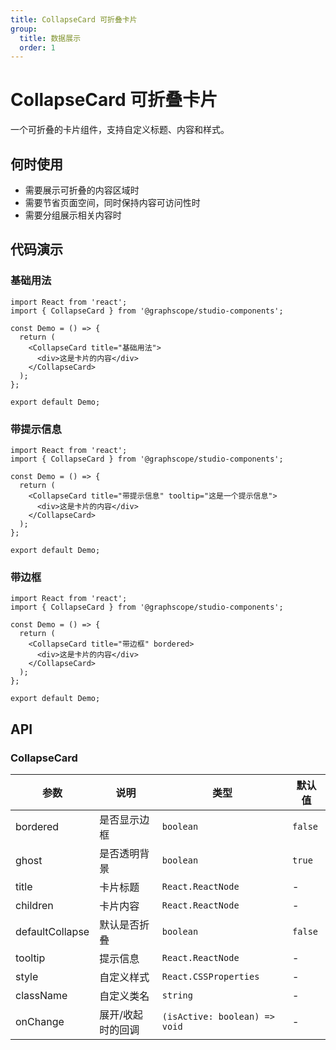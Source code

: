 ```yaml
---
title: CollapseCard 可折叠卡片
group:
  title: 数据展示
  order: 1
---
```


# CollapseCard 可折叠卡片

一个可折叠的卡片组件，支持自定义标题、内容和样式。

## 何时使用

- 需要展示可折叠的内容区域时
- 需要节省页面空间，同时保持内容可访问性时
- 需要分组展示相关内容时

## 代码演示

### 基础用法

```tsx
import React from 'react';
import { CollapseCard } from '@graphscope/studio-components';

const Demo = () => {
  return (
    <CollapseCard title="基础用法">
      <div>这是卡片的内容</div>
    </CollapseCard>
  );
};

export default Demo;
```

### 带提示信息

```tsx
import React from 'react';
import { CollapseCard } from '@graphscope/studio-components';

const Demo = () => {
  return (
    <CollapseCard title="带提示信息" tooltip="这是一个提示信息">
      <div>这是卡片的内容</div>
    </CollapseCard>
  );
};

export default Demo;
```

### 带边框

```tsx
import React from 'react';
import { CollapseCard } from '@graphscope/studio-components';

const Demo = () => {
  return (
    <CollapseCard title="带边框" bordered>
      <div>这是卡片的内容</div>
    </CollapseCard>
  );
};

export default Demo;
```

## API

### CollapseCard

| 参数            | 说明              | 类型                          | 默认值  |
| --------------- | ----------------- | ----------------------------- | ------- |
| bordered        | 是否显示边框      | `boolean`                     | `false` |
| ghost           | 是否透明背景      | `boolean`                     | `true`  |
| title           | 卡片标题          | `React.ReactNode`             | -       |
| children        | 卡片内容          | `React.ReactNode`             | -       |
| defaultCollapse | 默认是否折叠      | `boolean`                     | `false` |
| tooltip         | 提示信息          | `React.ReactNode`             | -       |
| style           | 自定义样式        | `React.CSSProperties`         | -       |
| className       | 自定义类名        | `string`                      | -       |
| onChange        | 展开/收起时的回调 | `(isActive: boolean) => void` | -       |

```

```
